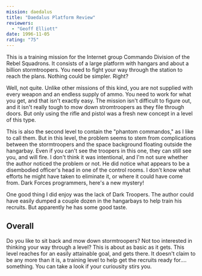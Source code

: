 ```yaml
---
mission: daedalus
title: "Daedalus Platform Review"
reviewers: 
  - "Geoff Elliott"
date: 1996-11-05
rating: "75"
---
```


This is a training mission for the Internet group Commando Division of the Rebel Squadrons. It consists of a large platform with hangars and about a billion stormtroopers. You need to fight your way through the station to reach the plans. Nothing could be simpler. Right?

Well, not quite. Unlike other missions of this kind, you are not supplied with every weapon and an endless supply of ammo. You need to work for what you get, and that isn't exactly easy. The mission isn't difficult to figure out, and it isn't really tough to mow down stromtroopers as they file through doors. But only using the rifle and pistol was a fresh new concept in a level of this type.

This is also the second level to contain the "phantom commandos," as I like to call them. But in this level, the problem seems to stem from complications between the stormtroopers and the space background floating outside the hangarbay. Even if you can't see the troopers in this one, they can still see you, and will fire. I don't think it was intentional, and I'm not sure whether the author noticed the problem or not. He did notice what appears to be a disembodied officer's head in one of the control rooms. I don't know what efforts he might have taken to eliminate it, or where it could have come from. Dark Forces programmers, here's a new mystery!

One good thing I did enjoy was the lack of Dark Troopers. The author could have easily dumped a couple dozen in the hangarbays to help train his recruits. But apparently he has some good taste.

## Overall

Do you like to sit back and mow down stormtroopers? Not too interested in thinking your way through a level? This is about as basic as it gets. This level reaches for an easily attainable goal, and gets there. It doesn't claim to be any more than it is, a training level to help get the recruits ready for.... something. You can take a look if your curiousity stirs you.